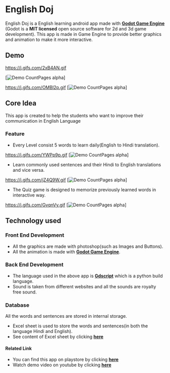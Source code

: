 # English Doj
English Doj is a English learning android app made with [**Godot Game Engine**](https://godotengine.org/)
(Godot is a **MIT licensed** open source software for 2d and 3d game development).
This app is made in Game Engine to provide better graphics and animation to make it more interactive.

##  Demo


https://j.gifs.com/2xB4AN.gif  

[![Demo CountPages alpha](https://j.gifs.com/2xB4AN.gif)] 


https://j.gifs.com/OMBl2p.gif
[![Demo CountPages alpha](https://j.gifs.com/OMBl2p.gif)] 
         
                                                                                                          
                                                        
                                                      
                                                        

## Core Idea
This app is created to help the students who want to improve their communication in English Language

###    Feature
- Every Level consist 5 words to learn daily(English to Hindi translation).

https://j.gifs.com/YWPp9p.gif
[![Demo CountPages alpha](https://j.gifs.com/YWPp9p.gif)] 

- Learn commonly used sentences and their Hindi to English translations and vice versa.

https://j.gifs.com/jZ4Q9W.gif
[![Demo CountPages alpha](https://j.gifs.com/jZ4Q9W.gif)] 


- The Quiz game is designed to memorize previously learned words in interactive way.

https://j.gifs.com/GvqnVy.gif
[![Demo CountPages alpha](https://j.gifs.com/GvqnVy.gif)] 

## Technology used

### Front End Development 
- All the graphics are made with photoshop(such as Images and Buttons). 
- All the animation is made with [**Godot Game Engine**](https://godotengine.org/). 

### Back End Development
- The language used in the above app is [**Gdscript**](https://docs.godotengine.org/en/stable/getting_started/scripting/gdscript/gdscript_basics.html) 
which is a python build language.
- Sound is taken from different websites and all the sounds are royalty free sound.

### Database
All the words and sentences are stored in internal storage.
- Excel sheet is used to store the words and sentences(in both the language Hindi and English).
- See content of Excel sheet by clicking [**here**](https://docs.google.com/spreadsheets/d/1g1qLq41PzmExC0aPwrqUqcKEQP5Uw6FICAcgsa7VXA4/edit?usp=sharing)

#### Related Link
- You can find this app on playstore by clicking [**here**](https://play.google.com/store/apps/details?id=org.studyquiz.learnenglish)
- Watch demo video on youtube by clicking [**here**](https://youtu.be/qtevjRbByTo)
